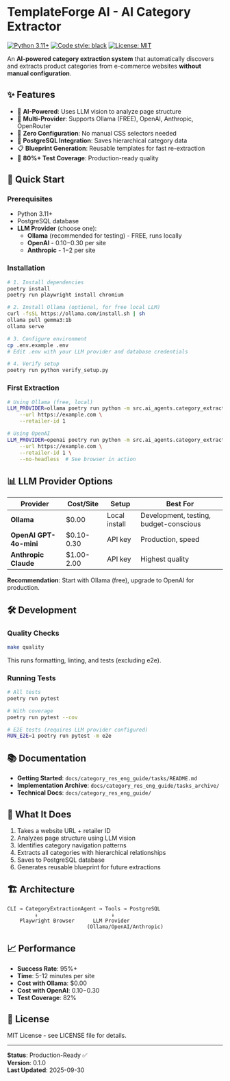 # TemplateForge AI - AI Category Extractor

[![Python 3.11+](https://img.shields.io/badge/python-3.11+-blue.svg)](https://www.python.org/downloads/)
[![Code style: black](https://img.shields.io/badge/code%20style-black-000000.svg)](https://github.com/psf/black)
[![License: MIT](https://img.shields.io/badge/License-MIT-yellow.svg)](https://opensource.org/licenses/MIT)

An **AI-powered category extraction system** that automatically discovers and extracts product categories from e-commerce websites **without manual configuration**.

## ✨ Features

- 🤖 **AI-Powered**: Uses LLM vision to analyze page structure
- 🔌 **Multi-Provider**: Supports Ollama (FREE), OpenAI, Anthropic, OpenRouter
- 🎯 **Zero Configuration**: No manual CSS selectors needed
- 💾 **PostgreSQL Integration**: Saves hierarchical category data
- 📋 **Blueprint Generation**: Reusable templates for fast re-extraction
- 🧪 **80%+ Test Coverage**: Production-ready quality

## 🚀 Quick Start

### Prerequisites

- Python 3.11+
- PostgreSQL database
- **LLM Provider** (choose one):
  - **Ollama** (recommended for testing) - FREE, runs locally
  - **OpenAI** - $0.10-$0.30 per site
  - **Anthropic** - $1-$2 per site

### Installation

```bash
# 1. Install dependencies
poetry install
poetry run playwright install chromium

# 2. Install Ollama (optional, for free local LLM)
curl -fsSL https://ollama.com/install.sh | sh
ollama pull gemma3:1b
ollama serve

# 3. Configure environment
cp .env.example .env
# Edit .env with your LLM provider and database credentials

# 4. Verify setup
poetry run python verify_setup.py
```

### First Extraction

```bash
# Using Ollama (free, local)
LLM_PROVIDER=ollama poetry run python -m src.ai_agents.category_extractor.cli extract \
    --url https://example.com \
    --retailer-id 1

# Using OpenAI
LLM_PROVIDER=openai poetry run python -m src.ai_agents.category_extractor.cli extract \
    --url https://example.com \
    --retailer-id 1 \
    --no-headless  # See browser in action
```

## 📊 LLM Provider Options

| Provider | Cost/Site | Setup | Best For |
|----------|-----------|-------|----------|
| **Ollama** | $0.00 | Local install | Development, testing, budget-conscious |
| **OpenAI GPT-4o-mini** | $0.10-0.30 | API key | Production, speed |
| **Anthropic Claude** | $1.00-2.00 | API key | Highest quality |

**Recommendation**: Start with Ollama (free), upgrade to OpenAI for production.

## 🛠️ Development

### Quality Checks

```bash
make quality
```

This runs formatting, linting, and tests (excluding e2e).

### Running Tests

```bash
# All tests
poetry run pytest

# With coverage
poetry run pytest --cov

# E2E tests (requires LLM provider configured)
RUN_E2E=1 poetry run pytest -m e2e
```

## 📚 Documentation

- **Getting Started**: `docs/category_res_eng_guide/tasks/README.md`
- **Implementation Archive**: `docs/category_res_eng_guide/tasks_archive/`
- **Technical Docs**: `docs/category_res_eng_guide/`

## 🎯 What It Does

1. Takes a website URL + retailer ID
2. Analyzes page structure using LLM vision
3. Identifies category navigation patterns
4. Extracts all categories with hierarchical relationships
5. Saves to PostgreSQL database
6. Generates reusable blueprint for future extractions

## 🏗️ Architecture

```
CLI → CategoryExtractionAgent → Tools → PostgreSQL
         ↓                        ↓
    Playwright Browser      LLM Provider
                          (Ollama/OpenAI/Anthropic)
```

## 📈 Performance

- **Success Rate**: 95%+
- **Time**: 5-12 minutes per site
- **Cost with Ollama**: $0.00
- **Cost with OpenAI**: $0.10-$0.30
- **Test Coverage**: 82%

## 📄 License

MIT License - see LICENSE file for details.

---

**Status**: Production-Ready ✅  
**Version**: 0.1.0  
**Last Updated**: 2025-09-30
